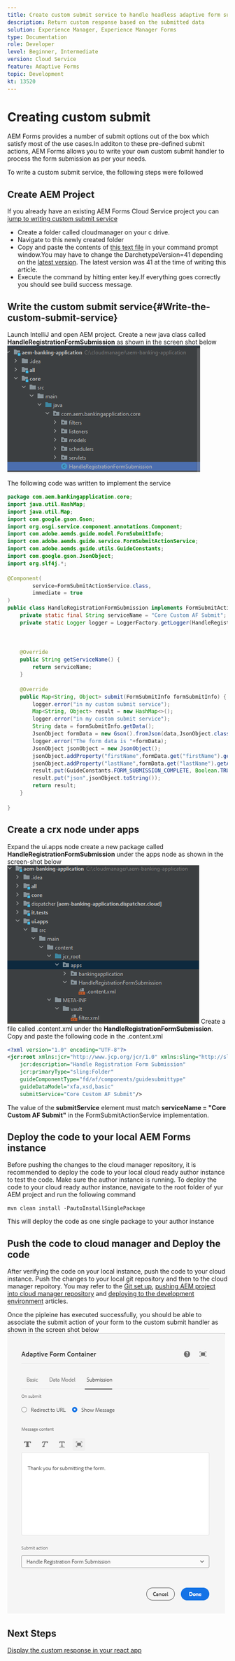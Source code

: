```yaml
---
title: Create custom submit service to handle headless adaptive form submission
description: Return custom response based on the submitted data 
solution: Experience Manager, Experience Manager Forms
type: Documentation
role: Developer
level: Beginner, Intermediate
version: Cloud Service
feature: Adaptive Forms
topic: Development
kt: 13520
---
```


# Creating custom submit

AEM Forms provides a number of submit options out of the box which satisfy most of the use cases.In additon to these pre-defined submit actions, AEM Forms allows you to write your own custom submit handler to process the form submission as per your needs.

To write a custom submit service, the following steps were followed

## Create AEM Project

If you already have an existing AEM Forms Cloud Service project you can [jump to writing custom submit service](#Write-the-custom-submit-service)

* Create a folder called cloudmanager on your c drive.
* Navigate to this newly created folder
* Copy and paste  the contents of [this text file](./assets/creating-maven-project.txt) in your command prompt window.You may have to change the DarchetypeVersion=41 depending on the [latest version](https://github.com/adobe/aem-project-archetype/releases). The latest version was 41 at the time of writing this article. 
* Execute the command by hitting enter key.If everything goes correctly you should see build success message.

## Write the custom submit service{#Write-the-custom-submit-service}

Launch IntelliJ and open AEM  project. Create a new java class called **HandleRegistrationFormSubmission** as shown in the screen shot below
![custom-submit-service](./assets/custom-submit-service.png)

The following code was written to implement the service

``` java
package com.aem.bankingapplication.core;
import java.util.HashMap;
import java.util.Map;
import com.google.gson.Gson;
import org.osgi.service.component.annotations.Component;
import com.adobe.aemds.guide.model.FormSubmitInfo;
import com.adobe.aemds.guide.service.FormSubmitActionService;
import com.adobe.aemds.guide.utils.GuideConstants;
import com.google.gson.JsonObject;
import org.slf4j.*;

@Component(
        service=FormSubmitActionService.class,
        immediate = true
)
public class HandleRegistrationFormSubmission implements FormSubmitActionService {
    private static final String serviceName = "Core Custom AF Submit";
    private static Logger logger = LoggerFactory.getLogger(HandleRegistrationFormSubmission.class);



    @Override
    public String getServiceName() {
        return serviceName;
    }

    @Override
    public Map<String, Object> submit(FormSubmitInfo formSubmitInfo) {
        logger.error("in my custom submit service");
        Map<String, Object> result = new HashMap<>();
        logger.error("in my custom submit service");
        String data = formSubmitInfo.getData();
        JsonObject formData = new Gson().fromJson(data,JsonObject.class);
        logger.error("The form data is "+formData);
        JsonObject jsonObject = new JsonObject();
        jsonObject.addProperty("firstName",formData.get("firstName").getAsString());
        jsonObject.addProperty("lastName",formData.get("lastName").getAsString());
        result.put(GuideConstants.FORM_SUBMISSION_COMPLETE, Boolean.TRUE);
        result.put("json",jsonObject.toString());
        return result;
    }

}

```

## Create a crx node under apps

Expand the ui.apps node create a new package called **HandleRegistrationFormSubmission** under the apps node as shown in the screen-shot below
![crx-node](./assets/crx-node.png) 
Create a file called .content.xml under the **HandleRegistrationFormSubmission**. Copy and paste the following code in the .content.xml

```xml
<?xml version="1.0" encoding="UTF-8"?>
<jcr:root xmlns:jcr="http://www.jcp.org/jcr/1.0" xmlns:sling="http://sling.apache.org/jcr/sling/1.0"
    jcr:description="Handle Registration Form Submission"
    jcr:primaryType="sling:Folder"
    guideComponentType="fd/af/components/guidesubmittype"
    guideDataModel="xfa,xsd,basic"
    submitService="Core Custom AF Submit"/>
```

The value of the **submitService** element must match  **serviceName = "Core Custom AF Submit"** in the FormSubmitActionService implementation.

## Deploy the code to your local AEM Forms instance

Before pushing the changes to the cloud manager repository, it is recommended to deploy the code to your local cloud ready author instance to test the code. Make sure the author instance is running.
To deploy the code to your cloud ready author instance, navigate to the root folder of yur AEM project and run the following command

```
mvn clean install -PautoInstallSinglePackage
```

This will deploy the code as one single package to your author instance

## Push the code to cloud manager and Deploy the code

After verifying the code on your local instance, push the code to your cloud instance.
Push the changes to your local git repository and then to the cloud manager repoitory. You may refer to the  [Git set up](https://experienceleague.adobe.com/docs/experience-manager-learn/cloud-service/forms/developing-for-cloud-service/setup-git.html), [pushing AEM project into cloud manager repository](https://experienceleague.adobe.com/docs/experience-manager-learn/cloud-service/forms/developing-for-cloud-service/push-project-to-cloud-manager-git.html) and [deploying to the development environment](https://experienceleague.adobe.com/docs/experience-manager-learn/cloud-service/forms/developing-for-cloud-service/deploy-to-dev-environment.html) articles.

Once the pipleine has executed successfully, you should be able to associate the submit action of your form to the custom submit handler as shown in the screen shot below
![submit-action](./assets/configure-submit-action.png)

## Next Steps

[Display the custom response in your react app](./handle-response-react-app.md)













